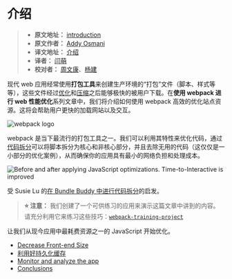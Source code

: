
# 介绍

> - **原文地址：** [introduction](https://developers.google.com/web/fundamentals/performance/webpack/)
> - **原文作者：** [Addy Osmani](https://developers.google.com/web/resources/contributors/addyosmani)
> - **译文地址：** [介绍](https://github.com/yued-fe/y-translation/blob/master/en/Web-Performance-Optimization-with-webpack/Introduction.md)
> - **译者：** [闫萌](https://github.com/yanyixin)
> - **校对者：** [周文康](https://github.com/wenkangzhou)、[杨建](https://github.com/ASkyBig)

现代 web 应用经常使用**打包工具**来创建生产环境的“打包”文件（脚本、样式等等），这些文件经过[优化](https://developers.google.com/web/fundamentals/performance/optimizing-content-efficiency/javascript-startup-optimization)和[压缩](https://developers.google.com/web/fundamentals/performance/optimizing-content-efficiency/optimize-encoding-and-transfer)之后能够极快的被用户下载。在**使用 webpack 进行 web 性能优化**系列文章中，我们将介绍如何使用 webpack 高效的优化站点资源。这将会帮助用户更快的加载网站以及交互。

![webpack logo](https://developers.google.com/web/fundamentals/performance/webpack/webpack-logo.png)

webpack 是当下最流行的打包工具之一。我们可以利用其特性来优化代码，通过[代码拆分](https://developers.google.com/web/fundamentals/performance/webpack/use-long-term-caching#lazy-loading)可以将脚本拆分为核心和非核心部分，并且去除无用的代码（这仅仅是一小部分的优化案例），从而确保你的应用具有最小的网络负担和处理成本。

![Before and after applying JavaScript
  optimizations. Time-to-Interactive is improved](https://developers.google.com/web/fundamentals/performance/webpack/code-splitting.png)

受 Susie Lu 的[在 Bundle Buddy 中进行代码拆分](http://www.susielu.com/data-viz/bundle-buddy)的启发。

> **⭐️ 注意：** 我们创建了一个可供练习的应用来演示这篇文章中讲到的内容。请充分利用它来练习这些技巧：[`webpack-training-project`](https://github.com/GoogleChromeLabs/webpack-training-project)

让我们从现今应用中最耗费资源之一的 JavaScript 开始优化。

* [Decrease Front-end Size](https://developers.google.com/web/fundamentals/performance/webpack/decrease-frontend-size)
* [利用好持久化缓存](https://github.com/yued-fe/y-translation/blob/master/en/Web-Performance-Optimization-with-webpack/Make-Use-of-Long-term-Caching.md)
* [Monitor and analyze the app](https://developers.google.com/web/fundamentals/performance/webpack/monitor-and-analyze)
* [Conclusions](https://developers.google.com/web/fundamentals/performance/webpack/conclusion)
